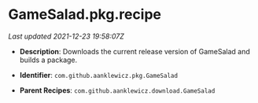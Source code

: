 # GameSalad.pkg.recipe

_Last updated 2021-12-23 19:58:07Z_

- **Description**: Downloads the current release version of GameSalad and builds a package.

- **Identifier**: `com.github.aanklewicz.pkg.GameSalad`

- **Parent Recipes**: `com.github.aanklewicz.download.GameSalad`